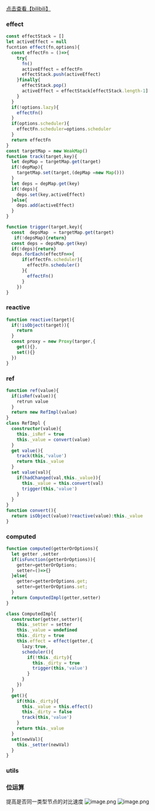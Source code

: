 [点击查看【bilibili】](https://player.bilibili.com/player.html?bvid=BV1564y1s7s5&p=3&page=3)
### effect
```typescript
const effectStack = []
let activeEffect = null
fucntion effect(fn,options){
  const effectFn = ()=>{
    try{
      fn()
      activeEffect = effectFn
      effectStack.push(activeEffect)
    }finally{
      effectStack.pop()
      activeEffect = effectStack[effectStack.length-1]
    }
  }
  if(!options.lazy){
    effectFn()
  }
  if(options.scheduler){
    effectFn.scheduler=options.scheduler
  }
  return effectFn
}
const targetMap = new WeakMap()
function track(target,key){
  let depMap = targetMap.get(target)
  if(!depMap){
    targetMap.set(target,(depMap =new Map()))
  }
  let deps = depMap.get(key)
  if(!deps){
    deps.set(key,activeEffect)
  }else{
    deps.add(activeEffect)
  }
}

function trigger(target,key){
  const  depsMap  = targetMap.get(target)
   if(!depsMap){return}
  const deps = depsMap.get(key)
  if(!deps){return}
  deps.forEach(effectFn=>{
      if(effectFn.scheduler){
        effectFn.scheduler()
      }{
        effectFn()
      }
    })
}
```

### reactive

```typescript
function reactive(target){
  if(!isObject(target)){
    return 
  }
  const proxy = new Proxy(targer,{
    get(){},
    set(){}  
  })
}
```

### ref
```typescript
function ref(value){
  if(isRef(value)){
    retrun value
  }
  return new RefImpl(value)
}
class RefImpl {
  constructor(value){
    this._isRef = true
    this._value = convert(value)
  }
  get value(){
    track(this,'value')
    return this._value
  }
  set value(val){
    if(hadChanged(val,this._value)){
      this._value = this.convert(val)
      trigger(this,'value') 
    }
  }
}
function convert(){
  return isObject(value)?reactive(value):this._value
}
```
### computed
```typescript
function computed(getterOrOptions){
  let getter ,setter
  if(isFunction(getterOrOptions)){
    getter=getterOrOptions;
    setter=()=>{}
  }else{
    getter=getterOrOptions.get;
    setter=getterOrOptions.set;
  }
  return ComputedImpl(getter,setter)
}

class ComputedImpl{
  constructor(getter,setter){
    this._setter = setter
    this._value = undefined
    this._dirty = true
    this.effect = effect(getter,{
      lazy:true,
      scheduler(){
        if(!this._dirty){
          this._dirty = true
          trigger(this,'value')
        }
      }
    })
  }
  get(){
    if(this._dirty){
      this._value = this.effect()
      this._dirty = false
      track(this,'value')
    }
    return this._value
  }
  set(newVal){
    this._setter(newVal)
  }
}
```
### utils
### 位运算
提高是否同一类型节点的对比速度
![image.png](https://cdn.nlark.com/yuque/0/2022/png/28823371/1661011868628-f37fa462-f61e-4ed1-81ef-182e70035777.png#clientId=ubbeee8f2-0183-4&from=paste&height=629&id=u175bba17&originHeight=786&originWidth=712&originalType=binary&ratio=1&rotation=0&showTitle=false&size=174568&status=done&style=none&taskId=u2b9188ae-e9d0-4f97-bae8-c9ac21b0669&title=&width=569.6)
![image.png](https://cdn.nlark.com/yuque/0/2022/png/28823371/1661012007939-1381f14f-e8f4-4c03-81be-5d002dde072b.png#clientId=ubbeee8f2-0183-4&from=paste&height=334&id=ud2430457&originHeight=417&originWidth=620&originalType=binary&ratio=1&rotation=0&showTitle=false&size=108536&status=done&style=none&taskId=uae50c326-ed9e-4220-a2d1-670bd4ce6f3&title=&width=496)
